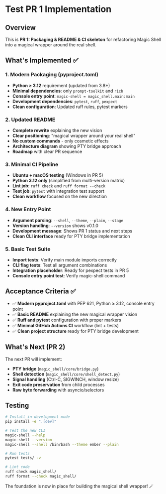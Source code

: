 # Test PR 1 Implementation

## Overview
This is **PR 1: Packaging & README & CI skeleton** for refactoring Magic Shell into a magical wrapper around the real shell.

## What's Implemented ✅

### 1. Modern Packaging (pyproject.toml)
- **Python ≥ 3.12** requirement (updated from 3.8+)
- **Minimal dependencies**: only `prompt-toolkit` and `rich`  
- **Console entry point**: `magic-shell = magic_shell.main:main`
- **Development dependencies**: `pytest`, `ruff`, `pexpect`
- **Clean configuration**: Updated ruff rules, pytest markers

### 2. Updated README 
- **Complete rewrite** explaining the new vision
- **Clear positioning**: "magical wrapper around your real shell"
- **No custom commands** - only cosmetic effects
- **Architecture diagram** showing PTY bridge approach
- **Roadmap** with clear PR sequence

### 3. Minimal CI Pipeline
- **Ubuntu + macOS testing** (Windows in PR 5)
- **Python 3.12 only** (simplified from multi-version matrix)
- **Lint job**: `ruff check` and `ruff format --check`
- **Test job**: `pytest` with integration test support
- **Clean workflow** focused on the new direction

### 4. New Entry Point
- **Argument parsing**: `--shell`, `--theme`, `--plain`, `--stage`
- **Version handling**: `--version` shows v0.1.0
- **Development message**: Shows PR 1 status and next steps
- **Clean CLI interface** ready for PTY bridge implementation

### 5. Basic Test Suite
- **Import tests**: Verify main module imports correctly
- **CLI flag tests**: Test all argument combinations  
- **Integration placeholder**: Ready for pexpect tests in PR 5
- **Console entry point test**: Verify magic-shell command

## Acceptance Criteria ✅

- ✅ **Modern pyproject.toml** with PEP 621, Python ≥ 3.12, console entry point
- ✅ **Basic README** explaining the new magical wrapper vision  
- ✅ **Ruff and pytest** configuration with proper markers
- ✅ **Minimal GitHub Actions CI** workflow (lint + tests)
- ✅ **Clean project structure** ready for PTY bridge development

## What's Next (PR 2)

The next PR will implement:
- **PTY bridge** (`magic_shell/core/bridge.py`)
- **Shell detection** (`magic_shell/core/shell_detect.py`) 
- **Signal handling** (Ctrl-C, SIGWINCH, window resize)
- **Exit code preservation** from child processes
- **Raw byte forwarding** with asyncio/selectors

## Testing

```bash
# Install in development mode
pip install -e ".[dev]"

# Test the new CLI
magic-shell --help
magic-shell --version  
magic-shell --shell /bin/bash --theme ember --plain

# Run tests
pytest tests/ -v

# Lint code
ruff check magic_shell/
ruff format --check magic_shell/
```

The foundation is now in place for building the magical shell wrapper! 🪄
